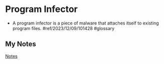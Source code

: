 # Program Infector
- A program infector is a piece of malware that attaches itself to existing program files. #ref/2023/12/09/101428 #glossary 
## My Notes
[Notes](mynotes/program-infector-notes.md)

